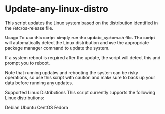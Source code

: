 # Update-any-linux-distro
This script updates the Linux system based on the distribution identified in the /etc/os-release file.

Usage
To use this script, simply run the update_system.sh file. The script will automatically detect the Linux distribution and use the appropriate package manager command to update the system.

If a system reboot is required after the update, the script will detect this and prompt you to reboot.

Note that running updates and rebooting the system can be risky operations, so use this script with caution and make sure to back up your data before running any updates.

Supported Linux Distributions
This script currently supports the following Linux distributions:

Debian
Ubuntu
CentOS
Fedora

